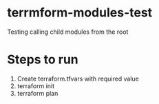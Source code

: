 # terrmform-modules-test
Testing calling child modules from the root

# Steps to run
1. Create terraform.tfvars with required value
2. terraform init
3. terraform plan
